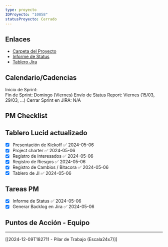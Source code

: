 ```yaml
---
type: proyecto
IDProyecto: "10858"
statusProyecto: Cerrado
---
```



## Enlaces

- [Carpeta del Proyecto](https://drive.google.com/drive/folders/1f_pl9NjN9ZPFGCo-sBR3EZKUdenrbytD?usp=sharing)
- [Informe de Status](https://docs.google.com/presentation/d/1Rr4Kg0bZDKAAzw5VDje7zP-uvwWfhmmX3nbdEoelST0/edit?usp=sharing)
- [Tablero Jira](https://escala24x7.atlassian.net/jira/software/c/projects/DACR/boards/733)
## Calendario/Cadencias
Inicio de Sprint:  
Fin de Sprint: Domingo (Viernes)
Envío de Status Report: Viernes (15/03, 29/03, ...)
Cerrar Sprint en JIRA: N/A
## PM Checklist

## Tablero Lucid actualizado
- [x] Presentación de Kickoff ✅ 2024-05-06
- [x] Project charter ✅ 2024-05-06
- [x] Registro de interesados ✅ 2024-05-06
- [x] Registro de Riesgos ✅ 2024-05-06
- [x] Registro de Cambios / Bitacora ✅ 2024-05-06
- [x] Tablero de JI ✅ 2024-05-06

## Tareas PM
- [x] Informe de Status ✅ 2024-05-06
- [x] Generar Backlog en Jira ✅ 2024-05-06

## Puntos de Acción - Equipo


--------
[[2024-12-09T182711 - Pilar de Trabajo (Escala24x7)]]
